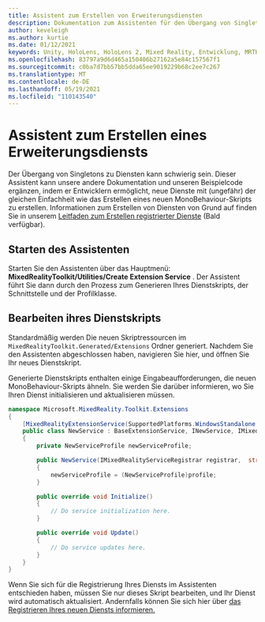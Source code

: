 ```yaml
---
title: Assistent zum Erstellen von Erweiterungsdiensten
description: Dokumentation zum Assistenten für den Übergang von Singletons zu Diensten MRTK
author: keveleigh
ms.author: kurtie
ms.date: 01/12/2021
keywords: Unity, HoloLens, HoloLens 2, Mixed Reality, Entwicklung, MRTK,
ms.openlocfilehash: 83797a9d6d465a150406b27162a5e84c157567f1
ms.sourcegitcommit: c0ba7d7bb57bb5dda65ee9019229b68c2ee7c267
ms.translationtype: MT
ms.contentlocale: de-DE
ms.lasthandoff: 05/19/2021
ms.locfileid: "110143540"
---
```

# <a name="extension-service-creation-wizard"></a>Assistent zum Erstellen eines Erweiterungsdiensts

Der Übergang von Singletons zu Diensten kann schwierig sein. Dieser Assistent kann unsere andere Dokumentation und unseren Beispielcode ergänzen, indem er Entwicklern ermöglicht, neue Dienste mit (ungefähr) der gleichen Einfachheit wie das Erstellen eines neuen MonoBehaviour-Skripts zu erstellen. Informationen zum Erstellen von Diensten von Grund auf finden Sie in unserem [Leitfaden zum Erstellen registrierter Dienste](../../configuration/mixed-reality-configuration-guide.md) (Bald verfügbar).

## <a name="launching-the-wizard"></a>Starten des Assistenten

Starten Sie den Assistenten über das Hauptmenü: **MixedRealityToolkit/Utilities/Create Extension Service** . Der Assistent führt Sie dann durch den Prozess zum Generieren Ihres Dienstskripts, der Schnittstelle und der Profilklasse.

## <a name="editing-your-service-script"></a>Bearbeiten ihres Dienstskripts

Standardmäßig werden Die neuen Skriptressourcen im `MixedRealityToolkit.Generated/Extensions` Ordner generiert. Nachdem Sie den Assistenten abgeschlossen haben, navigieren Sie hier, und öffnen Sie Ihr neues Dienstskript.

Generierte Dienstskripts enthalten einige Eingabeaufforderungen, die neuen MonoBehaviour-Skripts ähneln. Sie werden Sie darüber informieren, wo Sie Ihren Dienst initialisieren und aktualisieren müssen.

```csharp
namespace Microsoft.MixedReality.Toolkit.Extensions
{
    [MixedRealityExtensionService(SupportedPlatforms.WindowsStandalone|SupportedPlatforms.MacStandalone|SupportedPlatforms.LinuxStandalone|SupportedPlatforms.WindowsUniversal)]
    public class NewService : BaseExtensionService, INewService, IMixedRealityExtensionService
    {
        private NewServiceProfile newServiceProfile;

        public NewService(IMixedRealityServiceRegistrar registrar,  string name,  uint priority,  BaseMixedRealityProfile profile) : base(registrar, name, priority, profile) 
        {
            newServiceProfile = (NewServiceProfile)profile;
        }

        public override void Initialize()
        {
            // Do service initialization here.
        }

        public override void Update()
        {
            // Do service updates here.
        }
    }
}
```

Wenn Sie sich für die Registrierung Ihres Diensts im Assistenten entschieden haben, müssen Sie nur dieses Skript bearbeiten, und Ihr Dienst wird automatisch aktualisiert. Andernfalls können Sie sich hier über [das Registrieren Ihres neuen Diensts informieren.](../../configuration/mixed-reality-configuration-guide.md)
